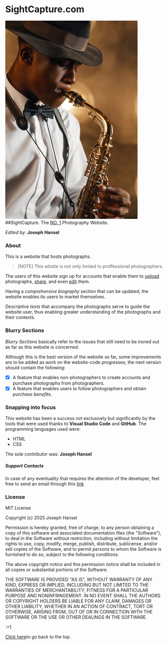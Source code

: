 # SightCapture.com

![Favorite icon](./images/Pic%202.jpg) ##SightCapture. The <ins>NO. 1</ins> Photography Website.

_Edited by:_ **Joseph Hansel**


### About

This is a website that hosts photographs.

>[NOTE]
>This wbsite is not only limited to proffessional photographers.

The users of this website sign up for accounts that enable them to <ins>upload</ins> photographs, <ins>share</ins>, and even <ins>edit</ins> them. 

Having a _comprehensive biography_ section that can be updated, the website enables its users to market themselves.

_Descriptive texts_ that accompany the photographs serve to guide the website user, thus enabling greater understanding of the photographs and their contexts.


### Blurry Sections

_Blurry Sections_ basically refer to the issues that still need to be ironed out as far as this website is concerned.

Although this is the best version of the website so far, some improvements are to be added as work on the website-code progresses;
the next version should contain the following:

-[x] A feature that enables non-photographers to create accounts and purchase photographs from photographers.
-[x] A feature that enables users to follow photographers and obtain _purchase benefits_.

### Snapping into focus

This website has been a  success not exclusively but significantly by the tools that were used thanks to **Visual Studio Code** and **GitHub**.
The programming languages used were:
 * HTML
 * CSS

The sole contributor was: **Joseph Hansel**

##### Support Contacts

In case of any eventuality that requires the attention of the developer, feel free to send an email through this [link](#mailto:)


### License
MIT License

Copyright (c) 2025 Joseph Hansel

Permission is hereby granted, free of charge, to any person obtaining a copy
of this software and associated documentation files (the "Software"), to deal
in the Software without restriction, including without limitation the rights
to use, copy, modify, merge, publish, distribute, sublicense, and/or sell
copies of the Software, and to permit persons to whom the Software is
furnished to do so, subject to the following conditions:

The above copyright notice and this permission notice shall be included in all
copies or substantial portions of the Software.

THE SOFTWARE IS PROVIDED "AS IS", WITHOUT WARRANTY OF ANY KIND, EXPRESS OR
IMPLIED, INCLUDING BUT NOT LIMITED TO THE WARRANTIES OF MERCHANTABILITY,
FITNESS FOR A PARTICULAR PURPOSE AND NONINFRINGEMENT. IN NO EVENT SHALL THE
AUTHORS OR COPYRIGHT HOLDERS BE LIABLE FOR ANY CLAIM, DAMAGES OR OTHER
LIABILITY, WHETHER IN AN ACTION OF CONTRACT, TORT OR OTHERWISE, ARISING FROM,
OUT OF OR IN CONNECTION WITH THE SOFTWARE OR THE USE OR OTHER DEALINGS IN THE
SOFTWARE. 

 :+1 

[Click here](#sightcapturecom)to go back to the top.